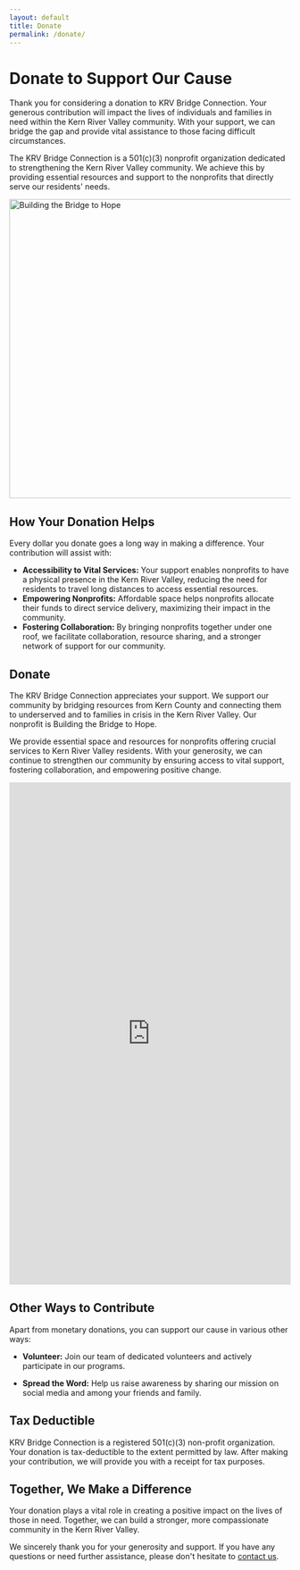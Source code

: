 ```yaml
---
layout: default
title: Donate
permalink: /donate/
---
```

# Donate to Support Our Cause

Thank you for considering a donation to KRV Bridge Connection. Your generous contribution will impact the lives of individuals and families in need within the Kern River Valley community. With your support, we can bridge the gap and provide vital assistance to those facing difficult circumstances.

The KRV Bridge Connection is a 501(c)(3) nonprofit organization dedicated to strengthening the Kern River Valley community.
We achieve this by providing essential resources and support to the nonprofits that directly serve our residents' needs.

<img src="https://i.imgur.com/qOHRte9h.jpg" width="1024" height="536" class="block full-width" alt="Building the Bridge to Hope" crossorigin="anonymous" referrerpolicy="no-referrer" decoding="auto" loading="eager" srcset="https://i.imgur.com/qOHRte9h.jpg 1024w, https://i.imgur.com/qOHRte9l.jpg 640w, https://i.imgur.com/qOHRte9m.jpg 320w" sizes="(min-width: 700px) 75vw, 100vw" />

## How Your Donation Helps

Every dollar you donate goes a long way in making a difference. Your contribution will assist with:

- **Accessibility to Vital Services:** Your support enables nonprofits to have a physical presence in the Kern River Valley, reducing the need for residents to travel long distances to access essential resources.
- **Empowering Nonprofits:** Affordable space helps nonprofits allocate their funds to direct service delivery, maximizing their impact in the community.
- **Fostering Collaboration:** By bringing nonprofits together under one roof, we facilitate collaboration, resource sharing, and a stronger network of support for our community.


<section id="donorbox" class="donorbox-container">
  <script src="https://donorbox.org/widget.js" paypalExpress="false" referrerpolicy="no-referrer" defer=""></script>
  <h2>Donate</h2>
  <div class="donorbox-container">
    <div class="donorbox-details">
      <p>The KRV Bridge Connection appreciates your support. We support our community by bridging resources from Kern County and connecting them to underserved  and to families in crisis in the Kern River Valley. Our nonprofit is Building the Bridge to Hope.</p>
      <p>We provide essential space and resources for nonprofits offering crucial services to Kern River Valley residents.
 With your generosity, we can continue to strengthen our community by ensuring access to vital support, fostering collaboration, and empowering positive change.</p>
    </div>
    <iframe src="https://donorbox.org/embed/building-a-bridge-to-hope?language=en" name="donorbox" class="donorbox-embed" id="donate" allowpaymentrequest="allowpaymentrequest" seamless="seamless" frameborder="0" scrolling="no" height="900px" width="100%" allow="payment" loading="lazy"></iframe>
    </div>
</section>
 
## Other Ways to Contribute

Apart from monetary donations, you can support our cause in various other ways:

- **Volunteer:** Join our team of dedicated volunteers and actively participate in our programs.

- **Spread the Word:** Help us raise awareness by sharing our mission on social media and among your friends and family.

## Tax Deductible

KRV Bridge Connection is a registered 501(c)(3) non-profit organization. Your donation is tax-deductible to the extent permitted by law. After making your contribution, we will provide you with a receipt for tax purposes.

## Together, We Make a Difference

Your donation plays a vital role in creating a positive impact on the lives of those in need. Together, we can build a stronger, more compassionate community in the Kern River Valley.

We sincerely thank you for your generosity and support. If you have any questions or need further assistance, please don't hesitate to [contact us](/contact/).
